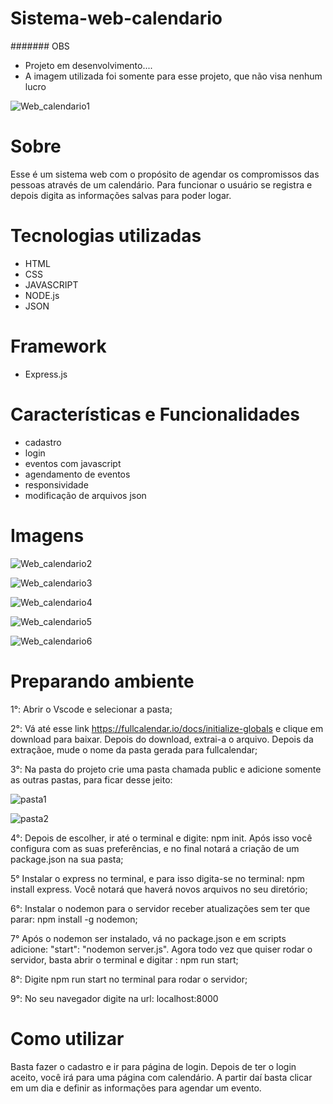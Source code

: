 # Sistema-web-calendario

####### OBS

* Projeto em desenvolvimento....
* A imagem utilizada foi somente para esse projeto, que não visa nenhum lucro

![Web_calendario1](https://user-images.githubusercontent.com/68081476/176588363-233c8b98-8316-4e10-bb68-0eb39be7bd4e.png)
# Sobre

Esse é um sistema web com o propósito de agendar os compromissos das pessoas através de um calendário. Para funcionar o usuário se registra e depois digita as informações salvas para poder logar.


# Tecnologias utilizadas

- HTML
- CSS
- JAVASCRIPT
- NODE.js
- JSON

# Framework
- Express.js

# Características e Funcionalidades

- cadastro
- login
- eventos com javascript
- agendamento de eventos
- responsividade
- modificação de arquivos json

# Imagens

![Web_calendario2](https://user-images.githubusercontent.com/68081476/176588392-da470121-678c-49bc-8422-6327d4b149d7.png)

![Web_calendario3](https://user-images.githubusercontent.com/68081476/176588410-881a7646-0982-4735-b651-779b986a11a4.png)


![Web_calendario4](https://user-images.githubusercontent.com/68081476/176588423-36a75f61-9169-4d71-83dc-86ce88d3566b.png)

![Web_calendario5](https://user-images.githubusercontent.com/68081476/176588435-10c1c900-c1a6-4eb5-9c56-3a49923aa7e8.png)

![Web_calendario6](https://user-images.githubusercontent.com/68081476/176588448-9fe27f6f-37db-4439-8d11-856c1aa3ee61.png)

# Preparando ambiente

1°: Abrir o Vscode e selecionar a pasta;

2°: Vá até esse link https://fullcalendar.io/docs/initialize-globals e clique em download para baixar. Depois do download, extrai-a o arquivo. Depois da extraçãoe, mude o nome da pasta gerada para fullcalendar; 

3°: Na pasta do projeto crie uma pasta chamada public e adicione somente as outras pastas, para ficar desse jeito:

![pasta1](https://user-images.githubusercontent.com/68081476/176587616-020bacd3-bc7d-4411-9997-9e4abd657d49.png)

![pasta2](https://user-images.githubusercontent.com/68081476/176587622-90e309b6-162c-4393-b638-ec40b4219c1b.png)


4°: Depois de escolher, ir até o terminal e digite: npm init. Após isso você configura com as suas preferências, e no final notará a criação de um package.json na sua pasta;

5° Instalar o express no terminal, e para isso digita-se no terminal: npm install express. Você notará que haverá novos arquivos no seu diretório;

6°: Instalar o nodemon para o servidor receber atualizações sem ter que parar: npm install -g nodemon;

7° Após o nodemon ser instalado, vá no package.json e em scripts adicione: "start": "nodemon server.js". Agora todo vez que quiser rodar o servidor, basta abrir o terminal e digitar : npm run start;

8°: Digite npm run start no terminal para rodar o servidor;

9°: No seu navegador digite na url: localhost:8000

# Como utilizar

Basta fazer o cadastro e ir para página de login. Depois de ter o login aceito, você irá para uma página com calendário. A partir daí basta clicar em um dia e definir as informações para agendar um evento.
